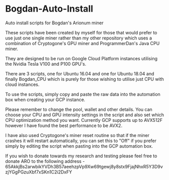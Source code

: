 # Bogdan-Auto-Install

Auto install scripts for Bogdan's Arionum miner

These scripts have been created by myself for those that would prefer to use just one single miner rather than my other repository which uses a combination of Cryptogone's GPU miner and ProgrammerDan's Java CPU miner.

They are designed to be run on Google Cloud Platform instances utilising the Nvidia Tesla V100 and P100 GPU's.

There are 3 scripts, one for Ubuntu 16.04 and one for Ubuntu 18.04 and finally Bogdan_CPU which is purely for those wishing to utilise just CPU with cloud instances.

To use the scripts, simply copy and paste the raw data into the automation box when creating your GCP instance.

Please remember to change the pool, wallet and other details. You can choose your CPU and GPU intensity settings in the script and also set which CPU optimization method you want. Currently GCP supports up to AVX512F however I have found the best performance to be AVX2.

I have also used Cryptogone's miner reset routine so that if the miner crashes it will restart automatically, you can set this to "Off" if you prefer simply by editing the script when pasting into the GCP automation box.

If you wish to donate towards my research and testing please feel free to donate ARO to the following address -
65AkkjBs2arwbikYVDh3B57aeehzpVp9Xw69tgewj8y8stx9FjajNhxR5Y3D9vzjYGgPGzuXbf7xSKn1C2i2DxFY
